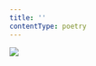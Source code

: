 ```yaml
---
title: ''
contentType: poetry
---
```


<section>

![](../Images/obalka_elegie_a_pisne.jpg)

</section>
